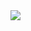 <img src="https://capsule-render.vercel.app/api?type=모양&color=#FA58F4&height=높이&section=header&text=안녕하세요&fontSize=4" />
